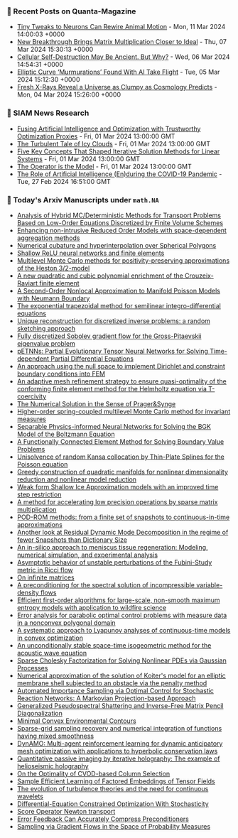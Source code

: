 ### 📝 Recent Posts on Quanta-Magazine
<!-- quanta starts -->
* <a href="https://www.quantamagazine.org/tiny-tweaks-to-neurons-can-rewire-animal-motion-20240311/">Tiny Tweaks to Neurons Can Rewire Animal Motion</a> - Mon, 11 Mar 2024 14:00:03 +0000
* <a href="https://www.quantamagazine.org/new-breakthrough-brings-matrix-multiplication-closer-to-ideal-20240307/">New Breakthrough Brings Matrix Multiplication Closer to Ideal</a> - Thu, 07 Mar 2024 15:30:13 +0000
* <a href="https://www.quantamagazine.org/cellular-self-destruction-may-be-ancient-but-why-20240306/">Cellular Self-Destruction May Be Ancient. But Why?</a> - Wed, 06 Mar 2024 14:54:31 +0000
* <a href="https://www.quantamagazine.org/elliptic-curve-murmurations-found-with-ai-take-flight-20240305/">Elliptic Curve ‘Murmurations’ Found With AI Take Flight</a> - Tue, 05 Mar 2024 15:12:30 +0000
* <a href="https://www.quantamagazine.org/fresh-x-rays-reveal-a-universe-as-clumpy-as-cosmology-predicts-20240304/">Fresh X-Rays Reveal a Universe as Clumpy as Cosmology Predicts</a> - Mon, 04 Mar 2024 15:26:00 +0000
<!-- quanta ends -->

### 📝 SIAM News Research
<!-- siam-news starts -->
* <a href="https://sinews.siam.org/Details-Page/fusing-artificial-intelligence-and-optimization-with-trustworthy-optimization-proxies">Fusing Artificial Intelligence and Optimization with Trustworthy Optimization Proxies</a> - Fri, 01 Mar 2024 13:00:00 GMT
* <a href="https://sinews.siam.org/Details-Page/the-turbulent-tale-of-icy-clouds">The Turbulent Tale of Icy Clouds</a> - Fri, 01 Mar 2024 13:00:00 GMT
* <a href="https://sinews.siam.org/Details-Page/five-key-concepts-that-shaped-iterative-solution-methods-for-linear-systems">Five Key Concepts That Shaped Iterative Solution Methods for Linear Systems</a> - Fri, 01 Mar 2024 13:00:00 GMT
* <a href="https://sinews.siam.org/Details-Page/the-operator-is-the-model">The Operator is the Model</a> - Fri, 01 Mar 2024 13:00:00 GMT
* <a href="https://sinews.siam.org/Details-Page/the-role-of-artificial-intelligence-enduring-the-covid-19-pandemic">The Role of Artificial Intelligence (En)during the COVID-19 Pandemic</a> - Tue, 27 Feb 2024 16:51:00 GMT
<!-- siam-news ends -->

### 📝 Today's Arxiv Manuscripts under ``math.NA``
<!-- arxiv-math-na starts -->
* <a href="https://arxiv.org/abs/2403.05673">Analysis of Hybrid MC/Deterministic Methods for Transport Problems Based on Low-Order Equations Discretized by Finite Volume Schemes</a>
* <a href="https://arxiv.org/abs/2403.05710">Enhancing non-intrusive Reduced Order Models with space-dependent aggregation methods</a>
* <a href="https://arxiv.org/abs/2403.05733">Numerical cubature and hyperinterpolation over Spherical Polygons</a>
* <a href="https://arxiv.org/abs/2403.05809">Shallow ReLU neural networks and finite elements</a>
* <a href="https://arxiv.org/abs/2403.05837">Multilevel Monte Carlo methods for positivity-preserving approximations of the Heston 3/2-model</a>
* <a href="https://arxiv.org/abs/2403.05844">A new quadratic and cubic polynomial enrichment of the Crouzeix-Raviart finite element</a>
* <a href="https://arxiv.org/abs/2403.05888">A Second-Order Nonlocal Approximation to Manifold Poisson Models with Neumann Boundary</a>
* <a href="https://arxiv.org/abs/2403.05900">The exponential trapezoidal method for semilinear integro-differential equations</a>
* <a href="https://arxiv.org/abs/2403.05935">Unique reconstruction for discretized inverse problems: a random sketching approach</a>
* <a href="https://arxiv.org/abs/2403.06028">Fully discretized Sobolev gradient flow for the Gross-Pitaevskii eigenvalue problem</a>
* <a href="https://arxiv.org/abs/2403.06084">pETNNs: Partial Evolutionary Tensor Neural Networks for Solving Time-dependent Partial Differential Equations</a>
* <a href="https://arxiv.org/abs/2403.06160">An approach using the null space to implement Dirichlet and constraint boundary conditions into FEM</a>
* <a href="https://arxiv.org/abs/2403.06266">An adaptive mesh refinement strategy to ensure quasi-optimality of the conforming finite element method for the Helmholtz equation via T-coercivity</a>
* <a href="https://arxiv.org/abs/2403.06273">The Numerical Solution in the Sense of Prager&Synge</a>
* <a href="https://arxiv.org/abs/2403.06310">Higher-order spring-coupled multilevel Monte Carlo method for invariant measures</a>
* <a href="https://arxiv.org/abs/2403.06342">Separable Physics-informed Neural Networks for Solving the BGK Model of the Boltzmann Equation</a>
* <a href="https://arxiv.org/abs/2403.06393">A Functionally Connected Element Method for Solving Boundary Value Problems</a>
* <a href="https://arxiv.org/abs/2403.06646">Unisolvence of random Kansa collocation by Thin-Plate Splines for the Poisson equation</a>
* <a href="https://arxiv.org/abs/2403.06732">Greedy construction of quadratic manifolds for nonlinear dimensionality reduction and nonlinear model reduction</a>
* <a href="https://arxiv.org/abs/2403.06811">Weak form Shallow Ice Approximation models with an improved time step restriction</a>
* <a href="https://arxiv.org/abs/2403.06924">A method for accelerating low precision operations by sparse matrix multiplication</a>
* <a href="https://arxiv.org/abs/2403.06967">POD-ROM methods: from a finite set of snapshots to continuous-in-time approximations</a>
* <a href="https://arxiv.org/abs/2403.05891">Another look at Residual Dynamic Mode Decomposition in the regime of fewer Snapshots than Dictionary Size</a>
* <a href="https://arxiv.org/abs/2403.05909">An in-silico approach to meniscus tissue regeneration: Modeling, numerical simulation, and experimental analysis</a>
* <a href="https://arxiv.org/abs/2403.06427">Asymptotic behavior of unstable perturbations of the Fubini-Study metric in Ricci flow</a>
* <a href="https://arxiv.org/abs/2403.06445">On infinite matrices</a>
* <a href="https://arxiv.org/abs/2403.06654">A preconditioning for the spectral solution of incompressible variable-density flows</a>
* <a href="https://arxiv.org/abs/2403.06816">Efficient first-order algorithms for large-scale, non-smooth maximum entropy models with application to wildfire science</a>
* <a href="https://arxiv.org/abs/2112.06432">Error analysis for parabolic optimal control problems with measure data in a nonconvex polygonal domain</a>
* <a href="https://arxiv.org/abs/2205.12772">A systematic approach to Lyapunov analyses of continuous-time models in convex optimization</a>
* <a href="https://arxiv.org/abs/2303.07268">An unconditionally stable space-time isogeometric method for the acoustic wave equation</a>
* <a href="https://arxiv.org/abs/2304.01294">Sparse Cholesky Factorization for Solving Nonlinear PDEs via Gaussian Processes</a>
* <a href="https://arxiv.org/abs/2304.07671">Numerical approximation of the solution of Koiter's model for an elliptic membrane shell subjected to an obstacle via the penalty method</a>
* <a href="https://arxiv.org/abs/2306.02660">Automated Importance Sampling via Optimal Control for Stochastic Reaction Networks: A Markovian Projection-based Approach</a>
* <a href="https://arxiv.org/abs/2306.03700">Generalized Pseudospectral Shattering and Inverse-Free Matrix Pencil Diagonalization</a>
* <a href="https://arxiv.org/abs/2308.01753">Minimal Convex Environmental Contours</a>
* <a href="https://arxiv.org/abs/2309.04994">Sparse-grid sampling recovery and numerical integration of functions having mixed smoothness</a>
* <a href="https://arxiv.org/abs/2310.01695">DynAMO: Multi-agent reinforcement learning for dynamic anticipatory mesh optimization with applications to hyperbolic conservation laws</a>
* <a href="https://arxiv.org/abs/2310.03837">Quantitative passive imaging by iterative holography: The example of helioseismic holography</a>
* <a href="https://arxiv.org/abs/2403.00121">On the Optimality of CVOD-based Column Selection</a>
* <a href="https://arxiv.org/abs/2209.00372">Sample Efficient Learning of Factored Embeddings of Tensor Fields</a>
* <a href="https://arxiv.org/abs/2209.01808">The evolution of turbulence theories and the need for continuous wavelets</a>
* <a href="https://arxiv.org/abs/2305.04024">Differential-Equation Constrained Optimization With Stochasticity</a>
* <a href="https://arxiv.org/abs/2305.09792">Score Operator Newton transport</a>
* <a href="https://arxiv.org/abs/2306.06098">Error Feedback Can Accurately Compress Preconditioners</a>
* <a href="https://arxiv.org/abs/2310.03597">Sampling via Gradient Flows in the Space of Probability Measures</a>
<!-- arxiv-math-na ends -->
